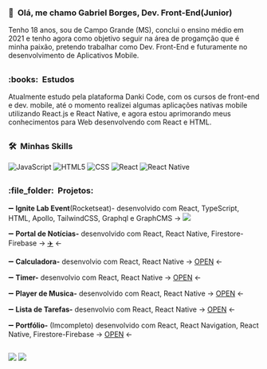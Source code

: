 
  <h3>👋 &nbsp;Olá, me chamo Gabriel Borges, Dev. Front-End(Junior)</h3>
  Tenho 18 anos, sou de Campo Grande (MS), conclui o ensino médio em 2021 e tenho agora como objetivo seguir na área de progamção que é minha paixão, pretendo trabalhar como Dev. Front-End e futuramente no desenvolvimento de Aplicativos Mobile.
  
##

  <h3>:books: &nbsp;Estudos</h3>
   Atualmente estudo pela plataforma Danki Code, com os cursos de front-end e dev. mobile, até o momento realizei algumas aplicações nativas mobile utilizando React.js e React Native, e agora estou aprimorando meus conhecimentos para Web desenvolvendo com React e HTML.

##
<h3> 🛠 &nbsp;Minhas Skills </h3>

  ![JavaScript](https://img.shields.io/badge/-JavaScript-333333?style=flat&logo=javascript)
  ![HTML5](https://img.shields.io/badge/-HTML5-333333?style=flat&logo=HTML5)
  ![CSS](https://img.shields.io/badge/-CSS-333333?style=flat&logo=CSS3&logoColor=1572B6)
  ![React](https://img.shields.io/badge/-React-333333?style=flat&logo=react)
  ![React Native](https://img.shields.io/badge/-React%20Native-333333?style=flat&logo=react)
 
 ##
 <h3> :file_folder: &nbsp;Projetos: </h3>
  
  :heavy_minus_sign: **Ignite Lab Event**(Rocketseat)- desenvolvido com React, TypeScript, HTML, Apollo, TailwindCSS, Graphql e GraphCMS -> <a href="http://plataforma-aulas-rocketseat.vercel.app/" target="_blank"><img src="https://www.flaticon.com/br/icone-gratis/quadrado-de-link-externo-com-uma-seta-na-diagonal-direita_25614" target="_blank"></a> 

  :heavy_minus_sign: **Portal de Notícias-** desenvolvido com React, React Native, Firestore-Firebase -> [:airplane:](https://gabrielpossasb.github.io/Portal-Noticias/) <-

  :heavy_minus_sign: **Calculadora-** desenvolvio com React, React Native -> [OPEN](https://gabrielpossasb.github.io/Calculadora/) <-

  :heavy_minus_sign: **Timer-** desenvolvio com React, React Native -> [OPEN](https://gabrielpossasb.github.io/Timer/) <- 
 
  :heavy_minus_sign: **Player de Musica-** desenvolvido com React, React Native -> [OPEN](https://gabrielpossasb.github.io/Player-Music/) <-  

  :heavy_minus_sign: **Lista de Tarefas-** desenvolvio com React, React Native -> [OPEN](https://gabrielpossasb.github.io/Tarefas/) <- 

  :heavy_minus_sign: **Portfólio-** (Imcompleto) desenvolvido com React, React Navigation, React Native, Firestore-Firebase -> [OPEN](https://gabrielpossasb.github.io/Portifolio/) <- 

##
   
<a href = "mailto:gabrielpossasb@gmail.com"><img src="https://img.shields.io/badge/Gmail-D14836?style=for-the-badge&logo=gmail&logoColor=white" target="_blank"></a>
<a href="https://www.linkedin.com/in/gabriel-borges-b/" target="_blank"><img src="https://img.shields.io/badge/-LinkedIn-%230077B5?style=for-the-badge&logo=linkedin&logoColor=white" target="_blank"></a> 
